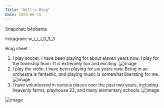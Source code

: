 ```yaml
---
Title: "Will's Blog"
Date: 2020-06-15
---
```


Snapchat: b4obama

Instagram: w_i_l_l_0_3_3

Brag sheet

1. I play soccer. I have been playing for about eleven years now. I play for the township team. It is extremely fun and exciting.
![image](https://user-images.githubusercontent.com/66970988/84716246-92918700-af40-11ea-8f31-027098b8d930.png)
2. I play the violin. I have been playing for six years now. Being in an orchestra is fantastic, and playing music is somewhat liberating for me.
![image](https://user-images.githubusercontent.com/66970988/84716282-accb6500-af40-11ea-9aab-cab5d6a3f12c.png)
3. I have volunteered in various places over the past two years, including heavenly farms, playhouse 22, and many elementary schools. 
![image](https://user-images.githubusercontent.com/66970988/84716316-c2d92580-af40-11ea-8ae6-0b6d8ef215ac.png)

![image](https://user-images.githubusercontent.com/66970988/84716171-670e9c80-af40-11ea-9d94-dff3e0026ed8.png)
